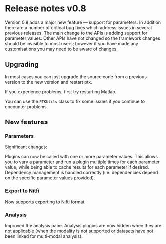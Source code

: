 # Release notes v0.8

Version 0.8 adds a major new feature — support for parameters. In addition there are a number of critical bug fixes which address issues in several previous releases. The main change to the APIs is adding support for parameter values. Other APIs have not changed so the framework changes should be invisible to most users; however if you have made any customisations you may need to be aware of changes.

## Upgrading
In most cases you can just upgrade the source code from a previous version to the new version and restart ptk.

If you experience problems, first try restarting Matlab.

You can use the `PTKUtils` class to fix some issues if you continue to encounter problems.

## New features

### Parameters

Significant changes:

Plugins can now be called with one or more parameter values. This allows you to vary a parameter and run a plugin multiple times for each parameter value, while being able to cache results for each parameter if desired. Dependency management is handled correctly (i.e. dependencies depend on the specific parameter values provided).

### Export to Nitfi

Now supports exporting to Nifti format

### Analysis

Improved the analysis pane. Analysis plugins are now hidden when they are not applicable (when the modality is not supported or datasets have not been linked for multi-modal analysis).

